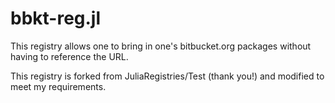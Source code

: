 # bbkt-reg.jl

This registry allows one to bring in one's bitbucket.org packages without having to reference the URL. 

This registry is forked from JuliaRegistries/Test (thank you!) and modified to meet my requirements.
